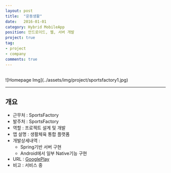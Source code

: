 ```yaml
---
layout: post
title:  "운동생활"
date:   2016-01-01
category: Hybrid MobileApp
position: 안드로이드, 웹, 서버 개발
project: true
tag:
- project
- company
comments: true
---
```


<br>  
![Homepage Img](../assets/img/project/sportsfactory1.jpg)  
<br>

---

## 개요

* 근무처 : SportsFactory
* 발주처 : SportsFactory
* 역할 : 프로젝트 설계 및 개발
* 앱 설명 : 생활체육 통합 플랫폼
* 개발상세내역 :
	- Spring기반 서버 구현
	- Android에서 일부 Native기능 구현
* URL : [GooglePlay](https://play.google.com/store/apps/details?id=com.sportsfactory.sportforall)
* 비고 : 서비스 중

<!-- ## Preview -->

<!-- ![Homepage Img](../assets/img/project/sportsfactory2.png) -->
<!-- ![Homepage Img](../assets/img/project/sportsfactory3.png)

![Homepage Img](../assets/img/project/sportsfactory4.png) -->
